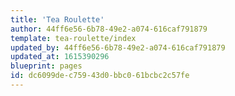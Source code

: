 ```yaml
---
title: 'Tea Roulette'
author: 44ff6e56-6b78-49e2-a074-616caf791879
template: tea-roulette/index
updated_by: 44ff6e56-6b78-49e2-a074-616caf791879
updated_at: 1615390296
blueprint: pages
id: dc6099de-c759-43d0-bbc0-61bcbc2c57fe
---
```

